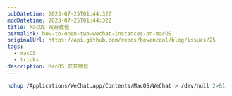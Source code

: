 ```yaml
---
pubDatetime: 2023-07-25T01:44:32Z
modDatetime: 2023-07-25T01:44:32Z
title: MacOS 双开微信
permalink: how-to-open-two-wechat-instances-on-macOS
originalUrl: https://api.github.com/repos/bowencool/blog/issues/25
tags:
  - macOS
  - tricks
description: MacOS 双开微信
---
```


```bash
nohup /Applications/WeChat.app/Contents/MacOS/WeChat > /dev/null 2>&1
```
